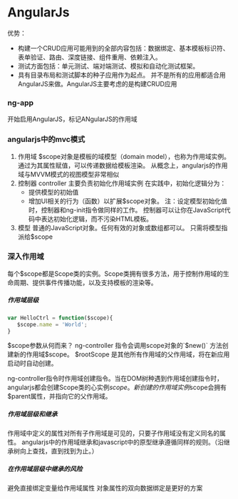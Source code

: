 # AngularJs
优势：
* 构建一个CRUD应用可能用到的全部内容包括：数据绑定、基本模板标识符、表单验证、路由、深度链接、组件重用、依赖注入。
* 测试方面包括：单元测试、端对端测试、模拟和自动化测试框架。
* 具有目录布局和测试脚本的种子应用作为起点。
并不是所有的应用都适合用AngularJS来做。AngularJS主要考虑的是构建CRUD应用

### ng-app
 开始启用AngularJS，标记ANgularJS的作用域
### angularjs中的mvc模式
 1. 作用域
   $scope对象是模板的域模型（domain model），也称为作用域实例。
   通过为其属性赋值，可以传递数据给模板渲染。
 从概念上，angularjs的作用域与MVVM模式的视图模型非常相似
 2. 控制器
   controller 主要负责初始化作用域实例
   在实践中，初始化逻辑分为：
     * 提供模型的初始值
     * 增加UI相关的行为（函数）以扩展$scope对象。
   注：设定模型初始化值时，控制器和ng-init指令做同样的工作。
   控制器可以让你在JavaScript代码中表达初始化逻辑，而不污染HTML模板。
 3. 模型
 普通的JavaScript对象。任何有效的对象或数组都可以。
 只需将模型指派给$scope
 ### 深入作用域
 每个$scope都是Scope类的实例。Scope类拥有很多方法，用于控制作用域的生命周期、提供事件传播功能，以及支持模板的渲染等。
 ##### 作用域层级
 ```javascript
 var HelloCtrl = function($scope){
    $scope.name = 'World';
 }
 ```
 $scope参数从何而来？
   ng-controller 指令会调用scope对象的`$new()` 方法创建新的作用域$scope。
   $rootScope 是其他所有作用域的父作用域，将在新应用启动时自动创建。
   
   ng-controller指令时作用域创建指令。当在DOM树种遇到作用域创建指令时，angularjs都会创建Scope类的心实例$scope。
   新创建的作用域实例$scope会拥有$parent属性，并指向它的父作用域。
   
##### 作用域层级和继承
作用域中定义的属性对所有子作用域是可见的，只要子作用域没有定义同名的属性。
angularjs中的作用域继承和javascript中的原型继承遵循同样的规则。（沿继承树向上查找，直到找到为止。）
##### 在作用域层级中继承的风险
避免直接绑定变量给作用域属性
对象属性的双向数据绑定是更好的方案